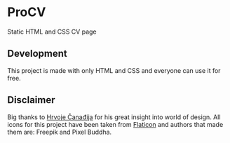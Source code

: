 # ProCV
Static HTML and CSS CV page

## Development
This project is made with only HTML and CSS and everyone can use it for free.

## Disclaimer
Big thanks to [Hrvoje Čanađija][] for his great insight into world of design.
All icons for this project have been taken from [Flaticon] and authors that made them are: Freepik and Pixel Buddha.

[Hrvoje Čanađija]: https://hr.linkedin.com/in/hrvoje-%C4%8Dana%C4%91ija-724bb651
[Flaticon]: https://www.flaticon.com/

